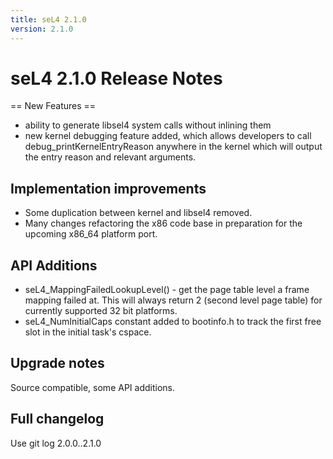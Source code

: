```yaml
---
title: seL4 2.1.0
version: 2.1.0
---
```

# seL4 2.1.0 Release Notes
 == New Features ==

  -   ability to generate libsel4 system calls without inlining them
  -   new kernel debugging feature added, which allows developers to
      call debug_printKernelEntryReason anywhere in the kernel which
      will output the entry reason and relevant arguments.

## Implementation improvements


  -   Some duplication between kernel and libsel4 removed.
  -   Many changes refactoring the x86 code base in preparation for the
      upcoming x86_64 platform port.

## API Additions


  -   seL4_MappingFailedLookupLevel() - get the page table level a
      frame mapping failed at. This will always return 2 (second level
      page table) for currently supported 32 bit platforms.
  -   seL4_NumInitialCaps constant added to bootinfo.h to track the
      first free slot in the initial task's cspace.

## Upgrade notes


Source compatible, some API additions.

## Full changelog


Use git log 2.0.0..2.1.0
